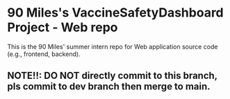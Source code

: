 # 90 Miles's VaccineSafetyDashboard Project - Web repo

 This is the 90 Miles' summer intern repo for Web application source code (e.g., frontend, backend).

## NOTE!!: DO NOT directly commit to this branch, pls commit to dev branch then merge to main.
